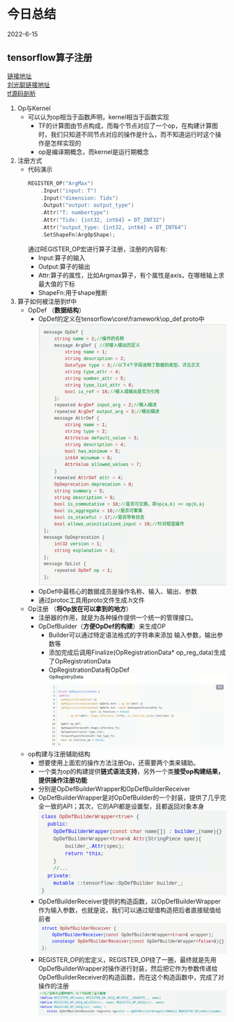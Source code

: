 # 今日总结
2022-6-15

## tensorflow算子注册
[链接地址](https://vernlium.github.io/2019/07/01/Tensorflow%E6%BA%90%E7%A0%81%E8%A7%A3%E6%9E%90%E2%80%94%E2%80%94%E7%AE%97%E5%AD%90%E6%B3%A8%E5%86%8C/)  
[刘光聪链接地址](https://www.jianshu.com/p/236335897b30)  
[tf源码剖析](https://www.cnblogs.com/jicanghai/p/9539513.html)  
1. Op与Kernel
    * 可以认为op相当于函数声明，kernel相当于函数实现
        * TF的计算图由节点构成，而每个节点对应了一个op，在构建计算图时，我们只知道不同节点对应的操作是什么，而不知道运行时这个操作是怎样实现的
        * op是编译期概念，而kernel是运行期概念
2. 注册方式
    * 代码演示
        ```C++
        REGISTER_OP("ArgMax")
            .Input("input: T")
            .Input("dimension: Tidx")
            .Output("output: output_type")
            .Attr("T: numbertype")
            .Attr("Tidx: {int32, int64} = DT_INT32")
            .Attr("output_type: {int32, int64} = DT_INT64")
            .SetShapeFn(ArgOpShape);
        ```
        通过REGISTER_OP宏进行算子注册，注册的内容有:
        * Input:算子的输入
        * Output:算子的输出
        * Attr:算子的属性，比如Argmax算子，有个属性是axis，在哪根轴上求最大值的下标
        * ShapeFn:用于shape推断
3. 算子如何被注册到tf中
    * OpDef （**数据结构**）
        * OpDef的定义在tensorflow\core\framework\op_def.proto中  
            ![image](/images/6-15(Opdef.proto).png)
        * OpDef中最核心的数据成员是操作名称、输入、输出、参数
        * 通过protoc工具用proto文件生成.h文件
    * Op注册 （**将Op放在可以拿到的地方**）
        * 注册器的作用，就是为各种操作提供一个统一的管理接口。
        * OpDefBuilder（**方便OpDef的构建**）来生成OP
            * Builder可以通过特定语法格式的字符串来添加 输入参数，输出参数等
            * 添加完成后调用Finalize(OpRegistrationData* op_reg_data)生成了OpRegistrationData
            * OpRegistrationData有OpDef  
                ![image](/images/6-15(OpRegistryData).png)
    * op构建与注册辅助结构
        * 想要使用上面宏的操作方法注册Op，还需要两个类来辅助。
        * 一个类为op的构建提供**链式语法支持**，另外一个类**接受op构建结果，提供操作注册功能**
        * 分别是OpDefBuilderWrapper和OpDefBuilderReceiver
        * OpDefBuilderWrapper是对OpDefBuilder的一个封装，提供了几乎完全一致的API；其次，它的API都是设置型，且都返回对象本身  
            ![image](/images/6-15(OpDefBuilderWrapper).png)
        * OpDefBuilderReceiver提供的构造函数，以OpDefBuilderWrapper作为输入参数，也就是说，我们可以通过赋值构造把后者直接赋值给前者  
            ![image](/images/6-15(OpDefBuilderReceiver).png)
        * REGISTER_OP的宏定义，REGISTER_OP绕了一圈，最终就是先用OpDefBuilderWrapper对操作进行封装，然后把它作为参数传递给OpDefBuilderReceiver的构造函数，而在这个构造函数中，完成了对操作的注册  
            ![image](/images/6-15(RegistryOp).png)
